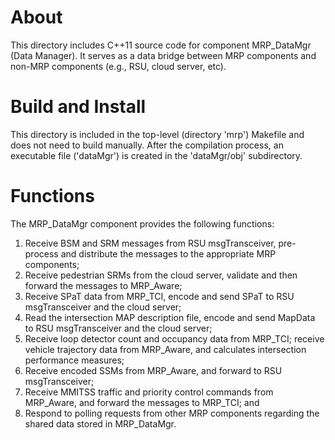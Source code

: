 # About

This directory includes C++11 source code for component MRP_DataMgr (Data Manager). It serves
as a data bridge between MRP components and non-MRP components (e.g., RSU, cloud server, etc).

# Build and Install

This directory is included in the top-level (directory 'mrp') Makefile and does not need to
build manually. After the compilation process, an executable file ('dataMgr') is created in
the 'dataMgr/obj' subdirectory.

# Functions

The MRP_DataMgr component provides the following functions:
1. Receive BSM and SRM messages from RSU msgTransceiver, pre-process and distribute the messages to the appropriate MRP components;
2. Receive pedestrian SRMs from the cloud server, validate and then forward the messages to MRP_Aware;
3. Receive SPaT data from MRP_TCI, encode and send SPaT to RSU msgTransceiver and the cloud server;
4. Read the intersection MAP description file, encode and send MapData to RSU msgTransceiver and the cloud server;
5. Receive loop detector count and occupancy data from MRP_TCI; receive vehicle trajectory data from MRP_Aware,
and calculates intersection performance measures;
6. Receive encoded SSMs from MRP_Aware, and forward to RSU msgTransceiver;
7. Receive MMITSS traffic and priority control commands from MRP_Aware, and forward the messages to MRP_TCI; and
8. Respond to polling requests from other MRP components regarding the shared data stored in MRP_DataMgr.
